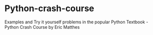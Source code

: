 # Python-crash-course
Examples and Try it yourself problems in the popular Python Textbook - Python Crash Course by Eric Matthes
